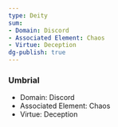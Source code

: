 ```yaml
---
type: Deity
sum:
- Domain: Discord
- Associated Element: Chaos
- Virtue: Deception
dg-publish: true
---
```

### Umbrial
- Domain: Discord
- Associated Element: Chaos
- Virtue: Deception 